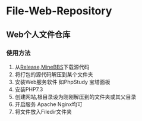 # File-Web-Repository
## Web个人文件仓库
### 使用方法
1. 从[Release](https://github.com/Jasonzyt/File-Web-Repository/releases),[MineBBS](https://www.minebbs.com/threads/php-file-web-repository.5606/)下载源代码
2. 将打包的源代码解压到某个文件夹
3. 安装Web服务软件 如PhpStudy 宝塔面板
4. 安装PHP7.3
5. 创建网站,根目录设为刚刚解压到的文件夹或其父目录
6. 开启服务 Apache Nginx均可
7. 将文件放入Filedir文件夹
